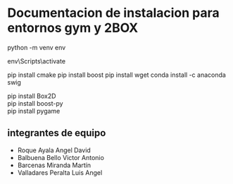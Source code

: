 # Documentacion de instalacion para entornos gym y 2BOX
python -m venv env

env\Scripts\activate


pip install cmake
pip install boost
pip install wget
conda install -c anaconda swig

pip install Box2D  
pip install boost-py                          
pip install pygame   

## integrantes de equipo
- Roque Ayala Angel David
- Balbuena Bello Victor Antonio
- Barcenas Miranda Martín
- Valladares Peralta Luis Angel
